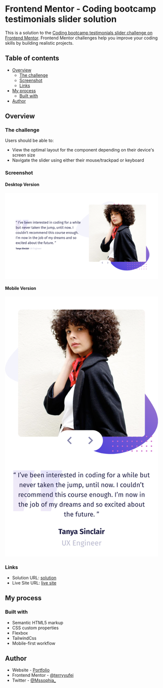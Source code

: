 # Frontend Mentor - Coding bootcamp testimonials slider solution

This is a solution to the [Coding bootcamp testimonials slider challenge on Frontend Mentor](https://www.frontendmentor.io/challenges/coding-bootcamp-testimonials-slider-4FNyLA8JL). Frontend Mentor challenges help you improve your coding skills by building realistic projects. 

## Table of contents

- [Overview](#overview)
  - [The challenge](#the-challenge)
  - [Screenshot](#screenshot)
  - [Links](#links)
- [My process](#my-process)
  - [Built with](#built-with)
- [Author](#author)



## Overview

### The challenge

Users should be able to:

- View the optimal layout for the component depending on their device's screen size
- Navigate the slider using either their mouse/trackpad or keyboard

### Screenshot

#### Desktop Version

![](./public/images/desktop.png)

#### Mobile Version

![](./public/images/mobile.png)


### Links

- Solution URL: [solution](https://github.com/terryyufei/frontend_mentor-6/tree/main/coding-bootcamp-testimonials-slider-master)
- Live Site URL: [live site](https://coding-bootcamp-testimonials-weld.vercel.app/)

## My process

### Built with

- Semantic HTML5 markup
- CSS custom properties
- Flexbox
- TailwindCss
- Mobile-first workflow


## Author

- Website - [Portfolio](https://portfolio-tau-two-84.vercel.app/)
- Frontend Mentor - [@terryyufei](https://www.frontendmentor.io/profile/terryyufei)
- Twitter - [@Mssophia_](https://twitter.com/Mssophia_)

